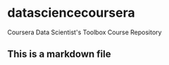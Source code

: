 # datasciencecoursera
Coursera Data Scientist's Toolbox Course Repository
## This is a markdown file
